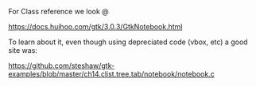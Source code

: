For Class reference we look @

https://docs.huihoo.com/gtk/3.0.3/GtkNotebook.html



To learn about it, even though using depreciated code (vbox, etc) a good site was:


https://github.com/steshaw/gtk-examples/blob/master/ch14.clist.tree.tab/notebook/notebook.c

